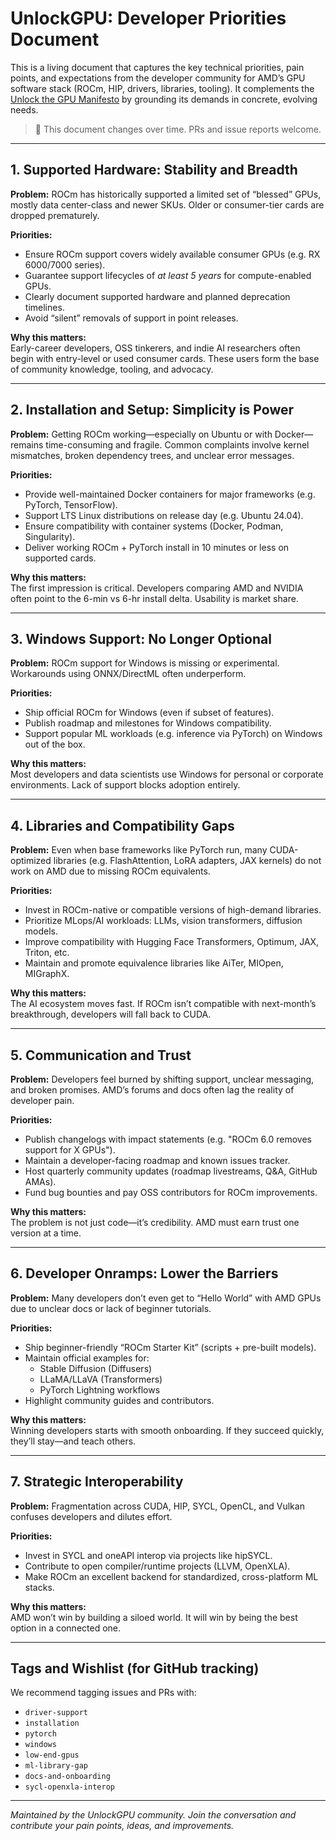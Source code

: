 # UnlockGPU: Developer Priorities Document

This is a living document that captures the key technical priorities, pain points, and expectations from the developer community for AMD’s GPU software stack (ROCm, HIP, drivers, libraries, tooling). It complements the [Unlock the GPU Manifesto](https://unlockgpu.org/manifesto) by grounding its demands in concrete, evolving needs.

> 📌 This document changes over time. PRs and issue reports welcome.

---

## 1. Supported Hardware: Stability and Breadth

**Problem:** ROCm has historically supported a limited set of “blessed” GPUs, mostly data center-class and newer SKUs. Older or consumer-tier cards are dropped prematurely.

**Priorities:**
- Ensure ROCm support covers widely available consumer GPUs (e.g. RX 6000/7000 series).
- Guarantee support lifecycles of *at least 5 years* for compute-enabled GPUs.
- Clearly document supported hardware and planned deprecation timelines.
- Avoid “silent” removals of support in point releases.

**Why this matters:**  
Early-career developers, OSS tinkerers, and indie AI researchers often begin with entry-level or used consumer cards. These users form the base of community knowledge, tooling, and advocacy.

---

## 2. Installation and Setup: Simplicity is Power

**Problem:** Getting ROCm working—especially on Ubuntu or with Docker—remains time-consuming and fragile. Common complaints involve kernel mismatches, broken dependency trees, and unclear error messages.

**Priorities:**
- Provide well-maintained Docker containers for major frameworks (e.g. PyTorch, TensorFlow).
- Support LTS Linux distributions on release day (e.g. Ubuntu 24.04).
- Ensure compatibility with container systems (Docker, Podman, Singularity).
- Deliver working ROCm + PyTorch install in 10 minutes or less on supported cards.

**Why this matters:**  
The first impression is critical. Developers comparing AMD and NVIDIA often point to the 6-min vs 6-hr install delta. Usability is market share.

---

## 3. Windows Support: No Longer Optional

**Problem:** ROCm support for Windows is missing or experimental. Workarounds using ONNX/DirectML often underperform.

**Priorities:**
- Ship official ROCm for Windows (even if subset of features).
- Publish roadmap and milestones for Windows compatibility.
- Support popular ML workloads (e.g. inference via PyTorch) on Windows out of the box.

**Why this matters:**  
Most developers and data scientists use Windows for personal or corporate environments. Lack of support blocks adoption entirely.

---

## 4. Libraries and Compatibility Gaps

**Problem:** Even when base frameworks like PyTorch run, many CUDA-optimized libraries (e.g. FlashAttention, LoRA adapters, JAX kernels) do not work on AMD due to missing ROCm equivalents.

**Priorities:**
- Invest in ROCm-native or compatible versions of high-demand libraries.
- Prioritize MLops/AI workloads: LLMs, vision transformers, diffusion models.
- Improve compatibility with Hugging Face Transformers, Optimum, JAX, Triton, etc.
- Maintain and promote equivalence libraries like AiTer, MIOpen, MIGraphX.

**Why this matters:**  
The AI ecosystem moves fast. If ROCm isn’t compatible with next-month’s breakthrough, developers will fall back to CUDA.

---

## 5. Communication and Trust

**Problem:** Developers feel burned by shifting support, unclear messaging, and broken promises. AMD’s forums and docs often lag the reality of developer pain.

**Priorities:**
- Publish changelogs with impact statements (e.g. "ROCm 6.0 removes support for X GPUs").
- Maintain a developer-facing roadmap and known issues tracker.
- Host quarterly community updates (roadmap livestreams, Q&A, GitHub AMAs).
- Fund bug bounties and pay OSS contributors for ROCm improvements.

**Why this matters:**  
The problem is not just code—it’s credibility. AMD must earn trust one version at a time.

---

## 6. Developer Onramps: Lower the Barriers

**Problem:** Many developers don’t even get to “Hello World” with AMD GPUs due to unclear docs or lack of beginner tutorials.

**Priorities:**
- Ship beginner-friendly “ROCm Starter Kit” (scripts + pre-built models).
- Maintain official examples for:
  - Stable Diffusion (Diffusers)
  - LLaMA/LLaVA (Transformers)
  - PyTorch Lightning workflows
- Highlight community guides and contributors.

**Why this matters:**  
Winning developers starts with smooth onboarding. If they succeed quickly, they’ll stay—and teach others.

---

## 7. Strategic Interoperability

**Problem:** Fragmentation across CUDA, HIP, SYCL, OpenCL, and Vulkan confuses developers and dilutes effort.

**Priorities:**
- Invest in SYCL and oneAPI interop via projects like hipSYCL.
- Contribute to open compiler/runtime projects (LLVM, OpenXLA).
- Make ROCm an excellent backend for standardized, cross-platform ML stacks.

**Why this matters:**  
AMD won’t win by building a siloed world. It will win by being the best option in a connected one.

---

## Tags and Wishlist (for GitHub tracking)

We recommend tagging issues and PRs with:

- `driver-support`
- `installation`
- `pytorch`
- `windows`
- `low-end-gpus`
- `ml-library-gap`
- `docs-and-onboarding`
- `sycl-openxla-interop`

---

*Maintained by the UnlockGPU community. Join the conversation and contribute your pain points, ideas, and improvements.*


